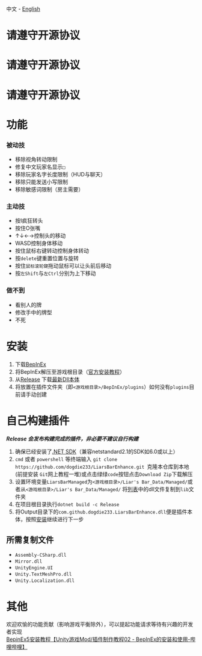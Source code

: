 中文 - [English](./README_en.md)

# 请遵守开源协议

# 请遵守开源协议

# 请遵守开源协议

# 功能

### 被动技

- 移除视角转动限制
- 修复中文玩家名显示`□`
- 移除玩家名字长度限制（HUD与聊天）
- 移除只能发送小写限制
- 移除敏感词限制（房主需要）

### 主动技

- 按I疯狂转头
- 按住O张嘴
- ↑↓←→控制头的移动
- WASD控制身体移动
- 按住鼠标右键转动控制身体转动
- 按`delete`键重置位置与旋转
- 按住`鼠标滚轮键`拖动鼠标可以让头前后移动
- 按`左Shift`与`左Ctrl`分别为上下移动

### 做不到

- 看别人的牌
- 修改手中的牌型
- 不死

# 安装

1. 下载[BepInEx](https://github.com/BepInEx/BepInEx/releases/download/v5.4.23.2/BepInEx_win_x64_5.4.23.2.zip)
2. 将BepInEx解压至游戏根目录（[官方安装教程](https://docs.bepinex.dev/articles/user_guide/installation/index.html)）
3. 从[Release](https://github.com/dogdie233/LiarsBarEnhance/releases)
   下载[最新Dll本体](https://github.com/dogdie233/LiarsBarEnhance/releases/download/1.0.0/com.github.dogdie233.LiarsBarEnhance.dll)
4. 将放置在插件文件夹（即`<游戏根目录>/BepInEx/plugins`）如何没有`plugins`目前请手动创建

# 自己构建插件

***Release 会发布构建完成的插件，非必要不建议自行构建***

1. 确保已经安装了[.NET SDK](https://dotnet.microsoft.com/zh-cn/download)（兼容netstandard2.1的SDK如6.0或以上）
2. `cmd` 或者 `powershell` 等终端输入 `git clone https://github.com/dogdie233/LiarsBarEnhance.git `克隆本仓库到本地(前提安装
   `Git`网上教程一堆)或点击绿绿`code`按钮点击`Download Zip`下载解压
3. 设置环境变量`LiarsBarManaged`为`<游戏根目录>/Liar's Bar_Data/Managed/`或者从`<游戏根目录>/Liar's Bar_Data/Managed/`
   将[列表](#所需复制文件)中的dll文件复制到`lib`文件夹
4. 在项目根目录执行`dotnet build -c Release`
5. 将Output目录下的`com.github.dogdie233.LiarsBarEnhance.dll`便是插件本体，按照[安装](#安装)继续进行下一步

## 所需复制文件

- `Assembly-CSharp.dll`
- `Mirror.dll`
- `UnityEngine.UI`
- `Unity.TextMeshPro.dll`
- `Unity.Localization.dll`

# 其他

欢迎欢愉的功能贡献（影响游戏平衡除外），可以提起功能请求等待有兴趣的开发者实现  
[BepinEx5安装教程【Unity游戏Mod/插件制作教程02 - BepInEx的安装和使用-哔哩哔哩】](https://www.bilibili.com/read/cv8997496/)
